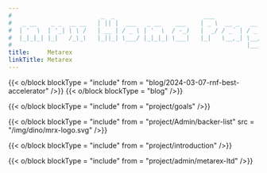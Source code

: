 ```yaml
---
#                         _  _                         ___
#   _ __    _ _  __ __   | || |  ___   _ __    ___    | _ \  __ _   __ _   ___
#  | '  \  | '_| \ \ /   | __ | / _ \ | '  \  / -_)   |  _/ / _` | / _` | / -_)
#  |_|_|_| |_|   /_\_\   |_||_| \___/ |_|_|_| \___|   |_|   \__,_| \__, | \___|
#                                                                  |___/
title:     Metarex
linkTitle: Metarex
---
```


{{< o/block blockType = "include" from = "blog/2024-03-07-rnf-best-accelerator" />}}
{{< o/block blockType = "blog" />}}

{{< o/block blockType = "include" from = "project/goals" />}}

{{< o/block blockType = "include" from = "project/Admin/backer-list"
 src = "/img/dino/mrx-logo.svg"
/>}}

{{< o/block blockType = "include" from = "project/introduction" />}}

<!-- {{< o/block blockType = "include" from = "project/videos" />}} -->

{{< o/block blockType = "include" from = "project/admin/metarex-ltd" />}}

